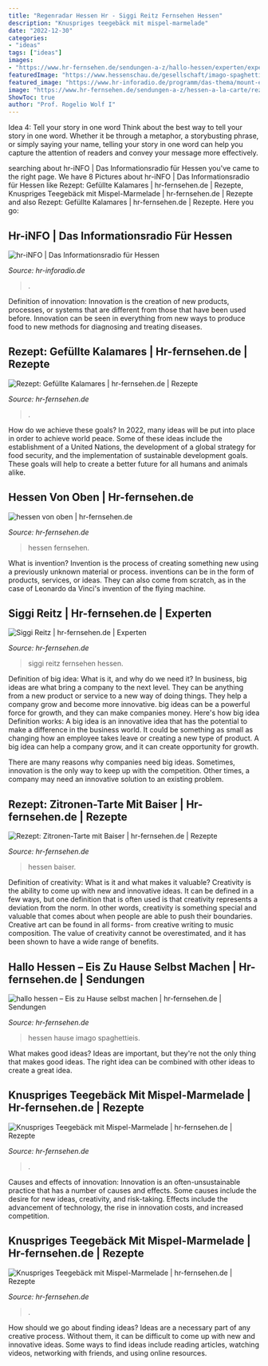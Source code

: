 ```yaml
---
title: "Regenradar Hessen Hr - Siggi Reitz Fernsehen Hessen"
description: "Knuspriges teegebäck mit mispel-marmelade"
date: "2022-12-30"
categories:
- "ideas"
tags: ["ideas"]
images:
- "https://www.hr-fernsehen.de/sendungen-a-z/hallo-hessen/experten/experten-206~_t-1540390372636_v-16to9.jpg"
featuredImage: "https://www.hessenschau.de/gesellschaft/imago-spaghettieis-100~_t-1585676583749_v-16to9.jpg"
featured_image: "https://www.hr-inforadio.de/programm/das-thema/mount-everest-100~_t-1559135458517_v-16to7__medium.jpg"
image: "https://www.hr-fernsehen.de/sendungen-a-z/hessen-a-la-carte/rezepte/kalamari-gefllt-100~_t-1548161001231_v-16to9.jpg"
ShowToc: true
author: "Prof. Rogelio Wolf I"
---
```



Idea 4: Tell your story in one word
Think about the best way to tell your story in one word. Whether it be through a metaphor, a storybusting phrase, or simply saying your name, telling your story in one word can help you capture the attention of readers and convey your message more effectively.

	

		
searching about hr-iNFO | Das Informationsradio für Hessen you've came to the right page. We have 8 Pictures about hr-iNFO | Das Informationsradio für Hessen like Rezept: Gefüllte Kalamares | hr-fernsehen.de | Rezepte, Knuspriges Teegebäck mit Mispel-Marmelade | hr-fernsehen.de | Rezepte and also Rezept: Gefüllte Kalamares | hr-fernsehen.de | Rezepte. Here you go:
		
    
## Hr-iNFO | Das Informationsradio Für Hessen

<img loading=lazy src="https://www.hr-inforadio.de/programm/das-thema/mount-everest-100~_t-1559135458517_v-16to7__medium.jpg" onerror="this.onerror=null;this.src='https://tse3.mm.bing.net/th?id=OIP.c1ua2nIxpbVO5bcpM20Z3AHaDP&amp;pid=15.1';" alt="hr-iNFO | Das Informationsradio für Hessen">

_Source: hr-inforadio.de_

>. 

	

Definition of innovation:
Innovation is the creation of new products, processes, or systems that are different from those that have been used before. Innovation can be seen in everything from new ways to produce food to new methods for diagnosing and treating diseases.

    
## Rezept: Gefüllte Kalamares | Hr-fernsehen.de | Rezepte

<img loading=lazy src="https://www.hr-fernsehen.de/sendungen-a-z/hessen-a-la-carte/rezepte/kalamari-gefllt-100~_t-1548161001231_v-16to9.jpg" onerror="this.onerror=null;this.src='https://tse3.mm.bing.net/th?id=OIP.AP6aAAWTXzYWe2Sqgn08MwHaEK&amp;pid=15.1';" alt="Rezept: Gefüllte Kalamares | hr-fernsehen.de | Rezepte">

_Source: hr-fernsehen.de_

>. 

	

How do we achieve these goals?
In 2022, many ideas will be put into place in order to achieve world peace. Some of these ideas include the establishment of a United Nations, the development of a global strategy for food security, and the implementation of sustainable development goals. These goals will help to create a better future for all humans and animals alike.

    
## Hessen Von Oben | Hr-fernsehen.de

<img loading=lazy src="https://www.hr-fernsehen.de/sendungen-a-z/hessen-von-oben/hessn_von_oben-16x7-16x-100~_t-1534511650702_v-16to9.jpg" onerror="this.onerror=null;this.src='https://tse1.mm.bing.net/th?id=OIP.6NsG-RDvYBsav9kAOtIGSwHaEK&amp;pid=15.1';" alt="hessen von oben | hr-fernsehen.de">

_Source: hr-fernsehen.de_

>hessen fernsehen. 

	

What is invention?
Invention is the process of creating something new using a previously unknown material or process. inventions can be in the form of products, services, or ideas. They can also come from scratch, as in the case of Leonardo da Vinci's invention of the flying machine.

    
## Siggi Reitz | Hr-fernsehen.de | Experten

<img loading=lazy src="https://www.hr-fernsehen.de/sendungen-a-z/hallo-hessen/experten/experten-206~_t-1540390372636_v-16to9.jpg" onerror="this.onerror=null;this.src='https://tse3.mm.bing.net/th?id=OIP.Q4PMZv5Yas0uUtaJZkfigwHaEK&amp;pid=15.1';" alt="Siggi Reitz | hr-fernsehen.de | Experten">

_Source: hr-fernsehen.de_

>siggi reitz fernsehen hessen. 

	

Definition of big idea: What is it, and why do we need it?
In business, big ideas are what bring a company to the next level. They can be anything from a new product or service to a new way of doing things. They help a company grow and become more innovative. big ideas can be a powerful force for growth, and they can make companies money.
Here's how big idea Definition works: 
A big idea is an innovative idea that has the potential to make a difference in the business world. It could be something as small as changing how an employee takes leave or creating a new type of product. A big idea can help a company grow, and it can create opportunity for growth. 

There are many reasons why companies need big ideas. Sometimes, innovation is the only way to keep up with the competition. Other times, a company may need an innovative solution to an existing problem.

    
## Rezept: Zitronen-Tarte Mit Baiser | Hr-fernsehen.de | Rezepte

<img loading=lazy src="https://www.hr-fernsehen.de/sendungen-a-z/hallo-hessen/rezepte/imago0089080150h-100~_t-1623321410653_v-16to9.jpg" onerror="this.onerror=null;this.src='https://tse2.mm.bing.net/th?id=OIP.Vd7Y0QNYANbhHsukPpCumAHaEK&amp;pid=15.1';" alt="Rezept: Zitronen-Tarte mit Baiser | hr-fernsehen.de | Rezepte">

_Source: hr-fernsehen.de_

>hessen baiser. 

	

Definition of creativity: What is it and what makes it valuable?
Creativity is the ability to come up with new and innovative ideas. It can be defined in a few ways, but one definition that is often used is that creativity represents a deviation from the norm. In other words, creativity is something special and valuable that comes about when people are able to push their boundaries. Creative art can be found in all forms- from creative writing to music composition. The value of creativity cannot be overestimated, and it has been shown to have a wide range of benefits.

    
## Hallo Hessen – Eis Zu Hause Selbst Machen | Hr-fernsehen.de | Sendungen

<img loading=lazy src="https://www.hessenschau.de/gesellschaft/imago-spaghettieis-100~_t-1585676583749_v-16to9.jpg" onerror="this.onerror=null;this.src='https://tse1.mm.bing.net/th?id=OIP.lhMr4GXLoNYulKiPqBQy1gHaEK&amp;pid=15.1';" alt="hallo hessen – Eis zu Hause selbst machen | hr-fernsehen.de | Sendungen">

_Source: hr-fernsehen.de_

>hessen hause imago spaghettieis. 

	

What makes good ideas?
Ideas are important, but they're not the only thing that makes good ideas. The right idea can be combined with other ideas to create a great idea.

    
## Knuspriges Teegebäck Mit Mispel-Marmelade | Hr-fernsehen.de | Rezepte

<img loading=lazy src="https://www.hr-fernsehen.de/sendungen-a-z/hessen-a-la-carte/rezepte/plaetzchen-114~_t-1574937344954_v-16to9.jpg" onerror="this.onerror=null;this.src='https://tse1.mm.bing.net/th?id=OIP.HWnNtZb8AhRwWpoGJFROwQHaEK&amp;pid=15.1';" alt="Knuspriges Teegebäck mit Mispel-Marmelade | hr-fernsehen.de | Rezepte">

_Source: hr-fernsehen.de_

>. 

	

Causes and effects of innovation:
Innovation is an often-unsustainable practice that has a number of causes and effects. Some causes include the desire for new ideas, creativity, and risk-taking. Effects include the advancement of technology, the rise in innovation costs, and increased competition.

    
## Knuspriges Teegebäck Mit Mispel-Marmelade | Hr-fernsehen.de | Rezepte

<img loading=lazy src="https://www.hr-fernsehen.de/sendungen-a-z/hessen-a-la-carte/rezepte/plaetzchen-114~_t-1574937344954_v-16to7__retina.jpg" onerror="this.onerror=null;this.src='https://tse3.mm.bing.net/th?id=OIP.xMotkc7UPQwoKSm7hja7YQHaDP&amp;pid=15.1';" alt="Knuspriges Teegebäck mit Mispel-Marmelade | hr-fernsehen.de | Rezepte">

_Source: hr-fernsehen.de_

>. 

	

How should we go about finding ideas?
Ideas are a necessary part of any creative process. Without them, it can be difficult to come up with new and innovative ideas. Some ways to find ideas include reading articles, watching videos, networking with friends, and using online resources.

